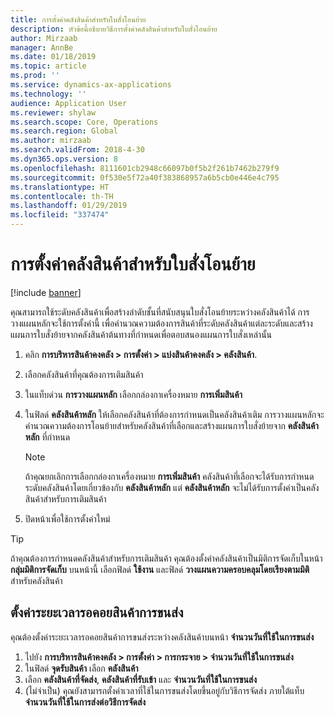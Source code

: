```yaml
---
title: การตั้งค่าคลังสินค้าสำหรับใบสั่งโอนย้าย
description: หัวข้อนี้อธิบายวิธีการตั้งค่าคลังสินค้าสำหรับใบสั่งโอนย้าย
author: Mirzaab
manager: AnnBe
ms.date: 01/18/2019
ms.topic: article
ms.prod: ''
ms.service: dynamics-ax-applications
ms.technology: ''
audience: Application User
ms.reviewer: shylaw
ms.search.scope: Core, Operations
ms.search.region: Global
ms.author: mirzaab
ms.search.validFrom: 2018-4-30
ms.dyn365.ops.version: 8
ms.openlocfilehash: 8111601cb2948c66097b0f5b2f261b7462b279f9
ms.sourcegitcommit: 0f530e5f72a40f383868957a6b5cb0e446e4c795
ms.translationtype: HT
ms.contentlocale: th-TH
ms.lasthandoff: 01/29/2019
ms.locfileid: "337474"
---
```

# <a name="set-up-warehouses-for-transfer-orders"></a>การตั้งค่าคลังสินค้าสำหรับใบสั่งโอนย้าย 

[!include [banner](../includes/banner.md)]

คุณสามารถใช้ระดับคลังสินค้าเพื่อสร้างลำดับชั้นที่สนับสนุนใบสั่งโอนย้ายระหว่างคลังสินค้าได้  การวางแผนหลักจะใช้การตั้งค่านี้ เพื่อคำนวณความต้องการสินค้าที่ระดับคลังสินค้าแต่ละระดับและสร้างแผนการใบสั่งย้ายจากคลังสินค้าต้นทางที่กำหนดเพื่อตอบสนองแผนการใบสั่งเหล่านั้น

1.  คลิก **การบริหารสินค้าคงคลัง > การตั้งค่า > แบ่งสินค้าคงคลัง > คลังสินค้า**.

2.  เลือกคลังสินค้าที่คุณต้องการเติมสินค้า

3.  ในแท็บด่วน **การวางแผนหลัก** เลือกกล่องกาเครื่องหมาย **การเพิ่มสินค้า**

4.  ในฟิลด์ **คลังสินค้าหลัก** ให้เลือกคลังสินค้าที่ต้องการกำหนดเป็นคลังสินค้าเติม การวางแผนหลักจะคำนวณความต้องการโอนย้ายสำหรับคลังสินค้าที่เลือกและสร้างแผนการใบสั่งย้ายจาก **คลังสินค้าหลัก** ที่กำหนด
   
    > [!NOTE]
    > <P>ถ้าคุณยกเลิกการเลือกกล่องกาเครื่องหมาย <STRONG>การเพิ่มสินค้า</STRONG> คลังสินค้าที่เลือกจะได้รับการกำหนดระดับคลังสินค้าโดยเกี่ยวข้องกับ <STRONG>คลังสินค้าหลัก</STRONG> แต่ <STRONG>คลังสินค้าหลัก</STRONG> จะไม่ได้รับการตั้งค่าเป็นคลังสินค้าสำหรับการเติมสินค้า</P>

5.  ปิดหน้าเพื่อใช้การตั้งค่าใหม่


> [!TIP]
> <P>ถ้าคุณต้องการกำหนดคลังสินค้าสำหรับการเติมสินค้า คุณต้องตั้งค่าคลังสินค้าเป็นมิติการจัดเก็บในหน้า <STRONG>กลุ่มมิติการจัดเก็บ</STRONG> บนหน้านี้ เลือกฟิลด์ <STRONG>ใช้งาน</STRONG> และฟิลด์ <STRONG>วางแผนความครอบคลุมโดยเรียงตามมิติ</STRONG> สำหรับคลังสินค้า</P>

## <a name="set-up-transport-lead-time"></a>ตั้งค่าระยะเวลารอคอยสินค้าการขนส่ง

คุณต้องตั้งค่าระยะเวลารอคอยสินค้าการขนส่งระหว่างคลังสินค้าบนหน้า **จำนวนวันที่ใช้ในการขนส่ง** 
1. ไปยัง **การบริหารสินค้าคงคลัง > การตั้งค่า > การกระจาย > จำนวนวันที่ใช้ในการขนส่ง**
2. ในฟิลด์ **จุดรับสินค้า** เลือก **คลังสินค้า**
3. เลือก **คลังสินค้าที่จัดส่ง**, **คลังสินค้าที่รับเข้า** และ **จำนวนวันที่ใช้ในการขนส่ง** 
4. (ไม่จำเป็น) คุณยังสามารถตั้งค่าเวลาที่ใช้ในการขนส่งโดยขึ้นอยู่กับวิธีการจัดส่ง ภายใต้แท็บ **จำนวนวันที่ใช้ในการส่งต่อวิธีการจัดส่ง**
